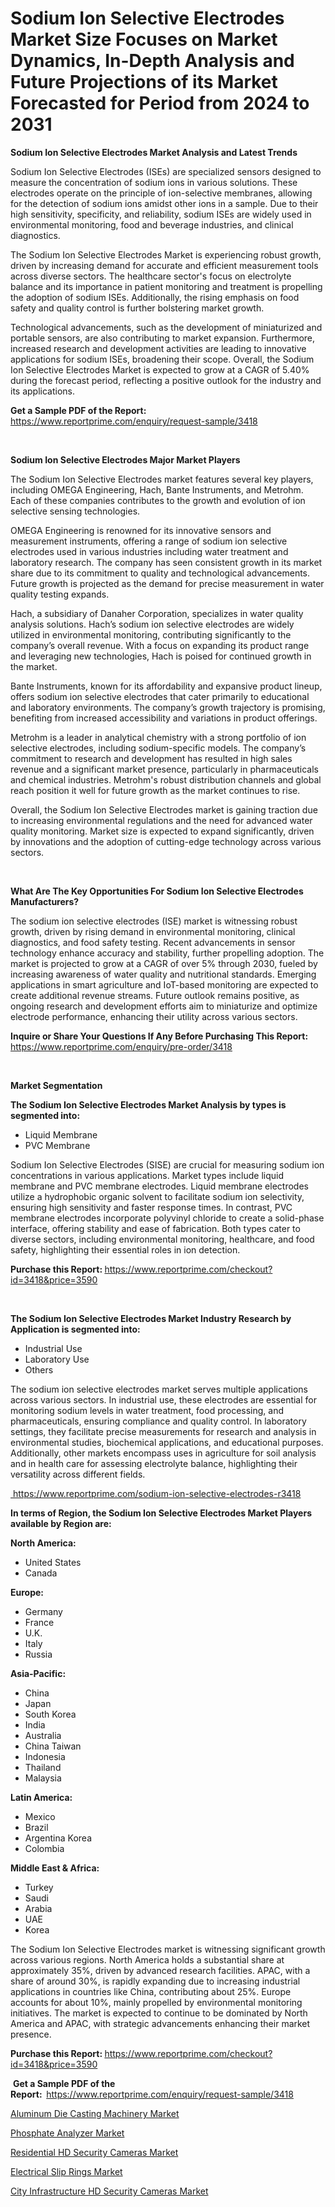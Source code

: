 <p><h1>Sodium Ion Selective Electrodes Market Size Focuses on Market Dynamics, In-Depth Analysis and Future Projections of its Market Forecasted for Period from 2024 to 2031</h1></p><p><strong>Sodium Ion Selective Electrodes Market Analysis and Latest Trends</strong></p>
<p><p>Sodium Ion Selective Electrodes (ISEs) are specialized sensors designed to measure the concentration of sodium ions in various solutions. These electrodes operate on the principle of ion-selective membranes, allowing for the detection of sodium ions amidst other ions in a sample. Due to their high sensitivity, specificity, and reliability, sodium ISEs are widely used in environmental monitoring, food and beverage industries, and clinical diagnostics.</p><p>The Sodium Ion Selective Electrodes Market is experiencing robust growth, driven by increasing demand for accurate and efficient measurement tools across diverse sectors. The healthcare sector's focus on electrolyte balance and its importance in patient monitoring and treatment is propelling the adoption of sodium ISEs. Additionally, the rising emphasis on food safety and quality control is further bolstering market growth.</p><p>Technological advancements, such as the development of miniaturized and portable sensors, are also contributing to market expansion. Furthermore, increased research and development activities are leading to innovative applications for sodium ISEs, broadening their scope. Overall, the Sodium Ion Selective Electrodes Market is expected to grow at a CAGR of 5.40% during the forecast period, reflecting a positive outlook for the industry and its applications.</p></p>
<p><strong>Get a Sample PDF of the Report:&nbsp;</strong> <a href="https://www.reportprime.com/enquiry/request-sample/3418">https://www.reportprime.com/enquiry/request-sample/3418</a></p>
<p>&nbsp;</p>
<p><strong>Sodium Ion Selective Electrodes Major Market Players</strong></p>
<p><p>The Sodium Ion Selective Electrodes market features several key players, including OMEGA Engineering, Hach, Bante Instruments, and Metrohm. Each of these companies contributes to the growth and evolution of ion selective sensing technologies.</p><p>OMEGA Engineering is renowned for its innovative sensors and measurement instruments, offering a range of sodium ion selective electrodes used in various industries including water treatment and laboratory research. The company has seen consistent growth in its market share due to its commitment to quality and technological advancements. Future growth is projected as the demand for precise measurement in water quality testing expands.</p><p>Hach, a subsidiary of Danaher Corporation, specializes in water quality analysis solutions. Hach’s sodium ion selective electrodes are widely utilized in environmental monitoring, contributing significantly to the company’s overall revenue. With a focus on expanding its product range and leveraging new technologies, Hach is poised for continued growth in the market.</p><p>Bante Instruments, known for its affordability and expansive product lineup, offers sodium ion selective electrodes that cater primarily to educational and laboratory environments. The company’s growth trajectory is promising, benefiting from increased accessibility and variations in product offerings.</p><p>Metrohm is a leader in analytical chemistry with a strong portfolio of ion selective electrodes, including sodium-specific models. The company’s commitment to research and development has resulted in high sales revenue and a significant market presence, particularly in pharmaceuticals and chemical industries. Metrohm's robust distribution channels and global reach position it well for future growth as the market continues to rise.</p><p>Overall, the Sodium Ion Selective Electrodes market is gaining traction due to increasing environmental regulations and the need for advanced water quality monitoring. Market size is expected to expand significantly, driven by innovations and the adoption of cutting-edge technology across various sectors.</p></p>
<p>&nbsp;</p>
<p><strong>What Are The Key Opportunities For Sodium Ion Selective Electrodes Manufacturers?</strong></p>
<p><p>The sodium ion selective electrodes (ISE) market is witnessing robust growth, driven by rising demand in environmental monitoring, clinical diagnostics, and food safety testing. Recent advancements in sensor technology enhance accuracy and stability, further propelling adoption. The market is projected to grow at a CAGR of over 5% through 2030, fueled by increasing awareness of water quality and nutritional standards. Emerging applications in smart agriculture and IoT-based monitoring are expected to create additional revenue streams. Future outlook remains positive, as ongoing research and development efforts aim to miniaturize and optimize electrode performance, enhancing their utility across various sectors.</p></p>
<p><strong>Inquire or Share Your Questions If Any Before Purchasing This Report:</strong> <a href="https://www.reportprime.com/enquiry/pre-order/3418">https://www.reportprime.com/enquiry/pre-order/3418</a></p>
<p>&nbsp;</p>
<p><strong>Market Segmentation</strong></p>
<p><strong>The Sodium Ion Selective Electrodes Market Analysis by types is segmented into:</strong></p>
<p><ul><li>Liquid Membrane</li><li>PVC Membrane</li></ul></p>
<p><p>Sodium Ion Selective Electrodes (SISE) are crucial for measuring sodium ion concentrations in various applications. Market types include liquid membrane and PVC membrane electrodes. Liquid membrane electrodes utilize a hydrophobic organic solvent to facilitate sodium ion selectivity, ensuring high sensitivity and faster response times. In contrast, PVC membrane electrodes incorporate polyvinyl chloride to create a solid-phase interface, offering stability and ease of fabrication. Both types cater to diverse sectors, including environmental monitoring, healthcare, and food safety, highlighting their essential roles in ion detection.</p></p>
<p><strong>Purchase this Report:&nbsp;</strong><a href="https://www.reportprime.com/checkout?id=3418&price=3590">https://www.reportprime.com/checkout?id=3418&price=3590</a></p>
<p>&nbsp;</p>
<p><strong>The Sodium Ion Selective Electrodes Market Industry Research by Application is segmented into:</strong></p>
<p><ul><li>Industrial Use</li><li>Laboratory Use</li><li>Others</li></ul></p>
<p><p>The sodium ion selective electrodes market serves multiple applications across various sectors. In industrial use, these electrodes are essential for monitoring sodium levels in water treatment, food processing, and pharmaceuticals, ensuring compliance and quality control. In laboratory settings, they facilitate precise measurements for research and analysis in environmental studies, biochemical applications, and educational purposes. Additionally, other markets encompass uses in agriculture for soil analysis and in health care for assessing electrolyte balance, highlighting their versatility across different fields.</p></p>
<p><a href="https://www.reportprime.com/sodium-ion-selective-electrodes-r3418">&nbsp;https://www.reportprime.com/sodium-ion-selective-electrodes-r3418</a></p>
<p><strong>In terms of Region, the Sodium Ion Selective Electrodes Market Players available by Region are:</strong></p>
<p>
    <p> <strong> North America: </strong>
        <ul>
            <li>United States</li>
            <li>Canada</li>
        </ul>
        </p> 
    <p> <strong> Europe: </strong>
        <ul>
            <li>Germany</li>
            <li>France</li>
            <li>U.K.</li>
            <li>Italy</li>
            <li>Russia</li>
        </ul>
        </p> 
    <p> <strong> Asia-Pacific: </strong>
        <ul>
            <li>China</li>
            <li>Japan</li>
            <li>South Korea</li>
            <li>India</li>
            <li>Australia</li>
            <li>China Taiwan</li>
            <li>Indonesia</li>
            <li>Thailand</li>
            <li>Malaysia</li>
        </ul>
        </p> 
    <p> <strong> Latin America: </strong>
        <ul>
            <li>Mexico</li>
            <li>Brazil</li>
            <li>Argentina Korea</li>
            <li>Colombia</li>
        </ul>
        </p> 
    <p> <strong> Middle East & Africa: </strong>
        <ul>
            <li>Turkey</li>
            <li>Saudi</li>
            <li>Arabia</li>
            <li>UAE</li>
            <li>Korea</li>
        </ul>
    </p>
    </p>
<p><p>The Sodium Ion Selective Electrodes market is witnessing significant growth across various regions. North America holds a substantial share at approximately 35%, driven by advanced research facilities. APAC, with a share of around 30%, is rapidly expanding due to increasing industrial applications in countries like China, contributing about 25%. Europe accounts for about 10%, mainly propelled by environmental monitoring initiatives. The market is expected to continue to be dominated by North America and APAC, with strategic advancements enhancing their market presence.</p></p>
<p><strong>Purchase this Report: </strong><a href="https://www.reportprime.com/checkout?id=3418&price=3590">https://www.reportprime.com/checkout?id=3418&price=3590</a></p>
<p>&nbsp;<strong>Get a Sample PDF of the Report:&nbsp;&nbsp;</strong><a href="https://www.reportprime.com/enquiry/request-sample/3418">https://www.reportprime.com/enquiry/request-sample/3418</a></p>
<p><strong></strong></p>
<p><p><a href="https://www.linkedin.com/pulse/aluminum-die-casting-machinery-market-size-share-analysis-tbggc?trackingId=im2J5Q0cT3uNbxnIIJrcDA%3D%3D">Aluminum Die Casting Machinery Market</a></p><p><a href="https://www.linkedin.com/pulse/what-growth-opportunities-challenges-phosphate-analyzer-wtszc?trackingId=1gfRyxrLQPSlHCv5Fj5P1w%3D%3D">Phosphate Analyzer Market</a></p><p><a href="https://issuu.com/reportprime-2/docs/residential-hd-security-cameras-mar_78bf1cf827b142">Residential HD Security Cameras Market</a></p><p><a href="https://www.linkedin.com/pulse/strategic-market-insights-navigating-global-electrical-3hgnc?trackingId=WcEcqtmKRNKYX0a9G%2BKjPA%3D%3D">Electrical Slip Rings Market</a></p><p><a href="https://issuu.com/reportprime-2/docs/city-infrastructure-hd-security-cam_504fb15b4a9189">City Infrastructure HD Security Cameras Market</a></p></p>